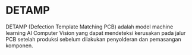 # DETAMP
DETAMP (Defection Template Matching PCB) adalah model machine learning AI Computer Vision yang dapat mendeteksi kerusakan pada jalur PCB setelah produksi sebelum dilakukan penyolderan dan pemasangan komponen.
